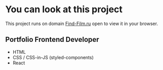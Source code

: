 # You can look at this project

This project runs on domain [Find-Film.ru](http://find-film.ru/) open to view it in your browser.

## Portfolio Frontend Developer

- HTML
- CSS / CSS-in-JS (styled-components)
- React

